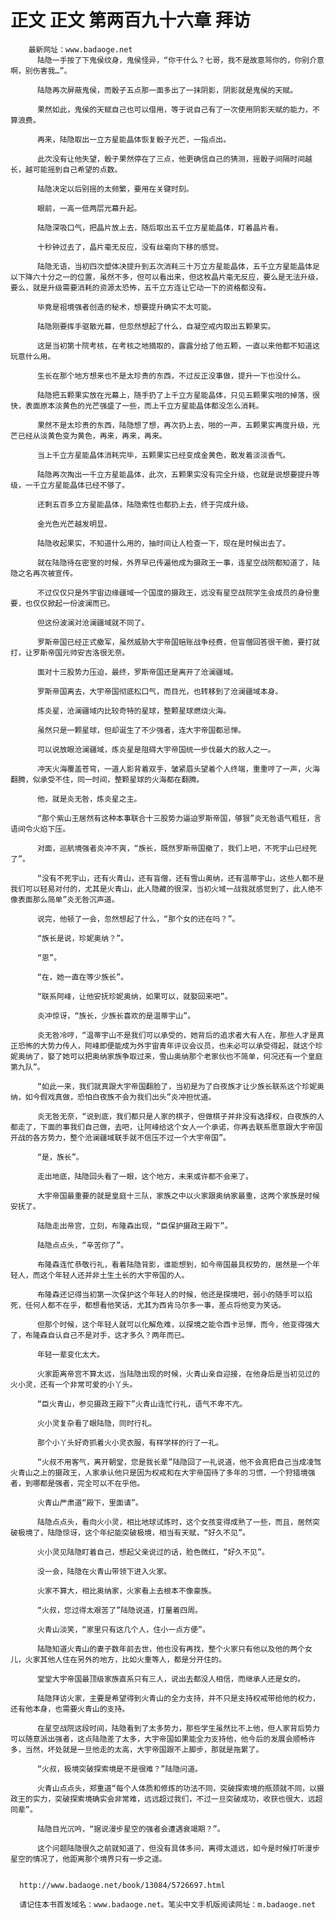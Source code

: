 # 正文 正文 第两百九十六章 拜访
        最新网址：www.badaoge.net
          陆隐一手按了下鬼侯纹身，鬼侯怪异，“你干什么？七哥，我不是故意骂你的，你别介意啊，别伤害我…”。
      
          陆隐再次屏蔽鬼侯，而骰子五点那一面多出了一抹阴影，阴影就是鬼侯的天赋。
      
          果然如此，鬼侯的天赋自己也可以借用，等于说自己有了一次使用阴影天赋的能力，不算浪费。
      
          再来，陆隐取出一立方星能晶体恢复骰子光芒，一指点出。
      
          此次没有让他失望，骰子果然停在了三点，他更确信自己的猜测，摇骰子间隔时间越长，越可能摇到自己希望的点数。
      
          陆隐决定以后别摇的太频繁，要用在关键时刻。
      
          眼前，一高一低两层光幕升起。
      
          陆隐深吸口气，把晶片放上去，随后取出五千立方星能晶体，盯着晶片看。
      
          十秒钟过去了，晶片毫无反应，没有丝毫向下移的感觉。
      
          陆隐无语，当初四次塑体决提升到五次消耗三十万立方星能晶体，五千立方星能晶体足以下降六十分之一的位置，虽然不多，但可以看出来，但这枚晶片毫无反应，要么是无法升级，要么，就是升级需要消耗的资源太恐怖，五千立方连让它动一下的资格都没有。
      
          毕竟是祖境强者创造的秘术，想要提升确实不太可能。
      
          陆隐刚要挥手驱散光幕，但忽然想起了什么，自凝空戒内取出五颗果实。
      
          这是当初第十院考核，在考核之地摘取的，露露分给了他五颗，一直以来他都不知道这玩意什么用。
      
          生长在那个地方想来也不是太珍贵的东西，不过反正没事做，提升一下也没什么。
      
          陆隐把五颗果实放在光幕上，随手扔了上千立方星能晶体，只见五颗果实啪的掉落，很快，表面原本淡黄色的光芒强盛了一些，而上千立方星能晶体都没怎么消耗。
      
          果然不是太珍贵的东西，陆隐想了想，再次扔上去，啪的一声，五颗果实再度升级，光芒已经从淡黄色变为黄色，再来，再来，再来。
      
          当上千立方星能晶体消耗完毕，五颗果实已经变成金黄色，散发着淡淡香气。
      
          陆隐再次掏出一千立方星能晶体，此次，五颗果实没有完全升级，也就是说想要提升等级，一千立方星能晶体已经不够了。
      
          还剩五百多立方星能晶体，陆隐索性也都扔上去，终于完成升级。
      
          金光色光芒越发明显。
      
          陆隐收起果实，不知道什么用的，抽时间让人检查一下，现在是时候出去了。
      
          就在陆隐待在密室的时候，外界早已传遍他成为摄政王一事，连星空战院都知道了，陆隐之名再次被宣传。
      
          不过仅仅只是外宇宙边缘疆域一个国度的摄政王，远没有星空战院学生会成员的身份重要，也仅仅掀起一份波澜而已。
      
          但这份波澜对沧澜疆域就不同了。
      
          罗斯帝国已经正式撤军，虽然威胁大宇帝国赔账战争经费，但盲僧回答很干脆，要打就打，让罗斯帝国元帅安吉洛很无奈。
      
          面对十三股势力压迫，最终，罗斯帝国还是离开了沧澜疆域。
      
          罗斯帝国离去，大宇帝国彻底松口气，而目光，也转移到了沧澜疆域本身。
      
          炼炎星，沧澜疆域内比较奇特的星球，整颗星球燃烧火海。
      
          虽然只是一颗星球，但却诞生了不少强者，连大宇帝国都忌惮。
      
          可以说放眼沧澜疆域，炼炎星是阻碍大宇帝国统一步伐最大的敌人之一。
      
          冲天火海覆盖苍穹，一道人影背着双手，皱紧眉头望着个人终端，重重哼了一声，火海翻腾，似承受不住，同一时间，整颗星球的火海都在翻腾。
      
          他，就是炎无咎，炼炎星之主。
      
          “那个紫山王居然有这种本事联合十三股势力逼迫罗斯帝国，够狠”炎无咎语气粗狂，言语间令火焰下压。
      
          对面，巡航境强者炎冲不爽，“族长，既然罗斯帝国撤了，我们上吧，不死宇山已经死了”。
      
          “没有不死宇山，还有火青山，还有盲僧，还有雪山奥纳，还有温蒂宇山，这些人都不是我们可以轻易对付的，尤其是火青山，此人隐藏的很深，当初火域一战我就感觉到了，此人绝不像表面那么简单”炎无咎沉声道。
      
          说完，他顿了一会，忽然想起了什么，“那个女的还在吗？”。
      
          “族长是说，珍妮奥纳？”。
      
          “恩”。
      
          “在，她一直在等少族长”。
      
          “联系阿峰，让他安抚珍妮奥纳，如果可以，就娶回来吧”。
      
          炎冲惊讶，“族长，少族长喜欢的是温蒂宇山”。
      
          炎无咎冷哼，“温蒂宇山不是我们可以承受的，她背后的追求者大有人在，那些人才是真正恐怖的大势力传人，阿峰即便能成为外宇宙青年评议会议员，也未必可以承受得起，就这个珍妮奥纳了，娶了她可以把奥纳家族争取过来，雪山奥纳那个老家伙也不简单，何况还有一个皇庭第九队”。
      
          “如此一来，我们就真跟大宇帝国翻脸了，当初是为了白夜族才让少族长联系这个珍妮奥纳，如今假戏真做，恐怕白夜族不会为我们出头”炎冲担忧道。
      
          炎无咎无奈，“说到底，我们都只是人家的棋子，但做棋子并非没有选择权，白夜族的人都走了，下面的事我们自己做，去吧，让阿峰给这个女人一个承诺，你再去联系愿意跟大宇帝国开战的各方势力，整个沧澜疆域联手就不信压不过一个大宇帝国”。
      
          “是，族长”。
      
          走出地底，陆隐回头看了一眼，这个地方，未来或许都不会来了。
      
          大宇帝国最重要的就是皇庭十三队，家族之中以火家跟奥纳家最重，这两个家族是时候安抚了。
      
          陆隐走出帝宫，立刻，布隆森出现，“臣保护摄政王殿下”。
      
          陆隐点点头，“辛苦你了”。
      
          布隆森连忙恭敬行礼，看着陆隐背影，谁能想到，如今帝国最具权势的，居然是一个年轻人，而这个年轻人还并非土生土长的大宇帝国的人。
      
          布隆森还记得当初第一次保护这个年轻人的时候，他还是探境吧，弱小的随手可以掐死，任何人都不在乎，都想看他笑话，尤其为西肯马尔多一事，差点将他变为笑话。
      
          但那个时候，这个年轻人就可以化解危难，以探境之能令西卡忌惮，而今，他变得强大了，布隆森自认自己不是对手，这才多久？两年而已。
      
          年轻一辈变化太大。
      
          火家距离帝宫不算太远，当陆隐出现的时候，火青山亲自迎接，在他身后是当初见过的火小灵，还有一个非常可爱的小丫头。
      
          “臣火青山，参见摄政王殿下”火青山连忙行礼，语气不卑不亢。
      
          火小灵复杂看了眼陆隐，同时行礼。
      
          那个小丫头好奇抓着火小灵衣服，有样学样的行了一礼。
      
          “火叔不用客气，离开朝堂，您是我长辈”陆隐回了一礼说道，他不会真把自己当成凌驾火青山之上的摄政王，人家承认他只是因为权戒和在大宇帝国待了多年的习惯，一个狩猎境强者，到哪都是强者，完全可以不在乎他。
      
          火青山严肃道“殿下，里面请”。
      
          陆隐点点头，看向火小灵，相比地球试炼时，这个女孩变得成熟了一些，而且，居然突破极境了，陆隐惊讶，这个年纪能突破极境，相当有天赋，“好久不见”。
      
          火小灵见陆隐盯着自己，想起父亲说过的话，脸色微红，“好久不见”。
      
          没一会，陆隐在火青山带领下进入火家。
      
          火家不算大，相比奥纳家，火家看上去根本不像豪族。
      
          “火叔，您过得太艰苦了”陆隐说道，打量着四周。
      
          火青山淡笑，“家里只有这几个人，住小一点方便”。
      
          陆隐知道火青山的妻子数年前去世，他也没有再找，整个火家只有他以及他的两个女儿，火家其他人住在另外的地方，比如火重等人，都是分开住的。
      
          堂堂大宇帝国最顶级家族直系只有三人，说出去都没人相信，而继承人还是女的。
      
          陆隐拜访火家，主要是希望得到火青山的全力支持，并不只是支持权戒带给他的权力，还有他本身，也需要火青山的支持。
      
          在星空战院这段时间，陆隐看到了太多势力，那些学生虽然比不上他，但人家背后势力可以随意派出强者，这点陆隐差了太多，大宇帝国如果能全力支持他，他今后的发展会顺畅许多，当然，坏处就是一旦他走的太高，大宇帝国跟不上脚步，那就是拖累了。
      
          “火叔，极境突破探索境是不是很难？”陆隐问道。
      
          火青山点点头，郑重道“每个人体质和修炼的功法不同，突破探索境的瓶颈就不同，以摄政王的实力，突破探索境确实会非常难，远远超过我们，不过一旦突破成功，收获也很大，远超同辈”。
      
          陆隐目光沉吟，“据说漫步星空的强者会遭遇衰竭期？”。
      
          这个问题陆隐很久之前就知道了，但没有具体多问，离得太遥远，如今是时候打听漫步星空的情况了，他距离那个境界只有一步之遥。
      
      
      http://www.badaoge.net/book/13084/5726697.html
      
      请记住本书首发域名：www.badaoge.net。笔尖中文手机版阅读网址：m.badaoge.net